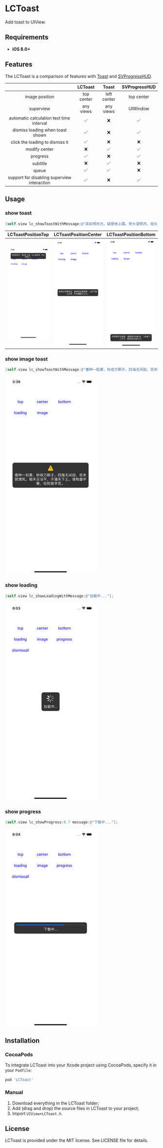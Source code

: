 

# LCToast

Add toast to UIView.

## Requirements

- **iOS 8.0+**

## Features

The LCToast is a comparison of features with [Toast](https://github.com/scalessec/Toast) and [SVProgressHUD](https://github.com/SVProgressHUD/SVProgressHUD).

|                                             |  LCToast   |    Toast    | SVProgressHUD |
| :-----------------------------------------: | :--------: | :---------: | :-----------: |
|               image position                | top center | left center |  top center   |
|                  superview                  | any views  |  any views  |   UIWindow    |
|  automatic calculation text time interval   |     ✅      |      ❌      |       ✅       |
|      dismiss loading when toast shown       |     ✅      |      ❌      |       ✅       |
|      click the loading  to dismiss it       |     ✅      |      ❌      |       ❌       |
|                modify center                |     ❌      |      ✅      |       ✅       |
|                  progress                   |     ✅      |      ❌      |       ✅       |
|                  subtitle                   |     ❌      |      ✅      |       ❌       |
|                    queue                    |     ✅      |      ✅      |       ❌       |
| support for disabling superview interaction |     ✅      |      ❌      |       ✅       |

## Usage

### show toast

```objective-c
[self.view lc_showToastWithMessage:@"床前明月光，疑是地上霜。举头望明月，低头思故乡。"];
```

|                      LCToastPositionTop                      |                    LCToastPositionCenter                     |                    LCToastPositionBottom                     |
| :----------------------------------------------------------: | :----------------------------------------------------------: | :----------------------------------------------------------: |
| ![top](https://github.com/iLiuChang/LCToast/raw/main/Images/top.png) | ![center](https://github.com/iLiuChang/LCToast/raw/main/Images/center.png) | ![bottom](https://github.com/iLiuChang/LCToast/raw/main/Images/bottom.png) |

### show image toast

```objective-c
[self.view lc_showToastWithMessage:@"春种一粒粟，秋收万颗子。四海无闲田，农夫犹饿死。锄禾日当午，汗滴禾下土。谁知盘中餐，粒粒皆辛苦。" image:[UIImage imageNamed:@"warning"] position:(LCToastPositionCenter)];
```

<img src="https://github.com/iLiuChang/LCToast/raw/main/Images/toast_image.png" width="300" />

### show loading

```objective-c
[self.view lc_showLoadingWithMessage:@"加载中..."];
```

<img src="https://github.com/iLiuChang/LCToast/raw/main/Images/loading.png" width="300" />

### show progress

```objective-c
[self.view lc_showProgress:0.7 message:@"下载中..."];
```

<img src="https://github.com/iLiuChang/LCToast/raw/main/Images/progress.png" width="300" />

## Installation

### CocoaPods

To integrate LCToast into your Xcode project using CocoaPods, specify it in your `Podfile`:

```ruby
pod 'LCToast'
```

### Manual

1. Download everything in the LCToast folder;
2. Add (drag and drop) the source files in LCToast to your project;
3. Import `UIView+LCToast.h`.

## License

LCToast is provided under the MIT license. See LICENSE file for details.